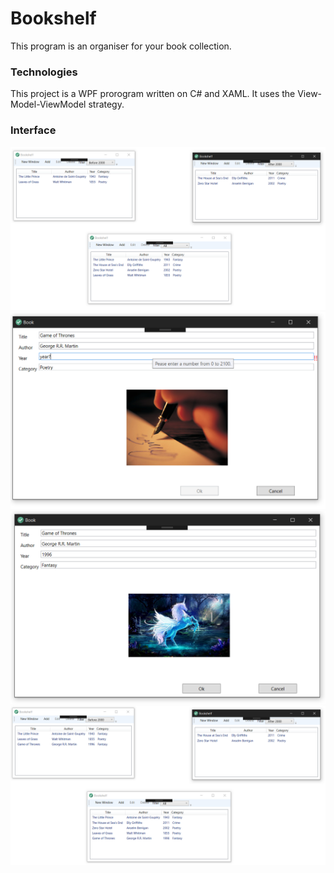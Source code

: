 # Bookshelf
This program is an organiser for your book collection.

### Technologies
This project is a WPF prorogram written on C# and XAML. It uses the View-Model-ViewModel strategy.

### Interface

![picture](Interface/before.png)
![picture](Interface/error.png)
![picture](Interface/add.png)
![picture](Interface/after.png)
